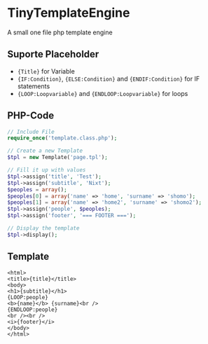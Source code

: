 TinyTemplateEngine
==================

A small one file php template engine

## Suporte Placeholder
* ```{Title}``` for Variable
* ```{IF:Condition}```, ```{ELSE:Condition}``` and ```{ENDIF:Condition}``` for IF statements
* ```{LOOP:Loopvariable}``` and ```{ENDLOOP:Loopvariable}``` for loops

## PHP-Code
```php
// Include File
require_once('template.class.php');

// Create a new Template
$tpl = new Template('page.tpl');

// Fill it up with values
$tpl->assign('title', 'Test');
$tpl->assign('subtitle', 'Nixt');
$peoples = array();
$peoples[0] = array('name' => 'home', 'surname' => 'shomo');
$peoples[1] = array('name' => 'home2', 'surname' => 'shomo2');
$tpl->assign('people', $peoples);
$tpl->assign('footer', '=== FOOTER ===');

// Display the template
$tpl->display();

```

## Template
```tpl
<html>
<title>{title}</title>
<body>
<h1>{subtitle}</h1>
{LOOP:people}
<b>{name}</b> {surname}<br />
{ENDLOOP:people}
<br /><br />
<i>{footer}</i>
</body>
</html>
```
